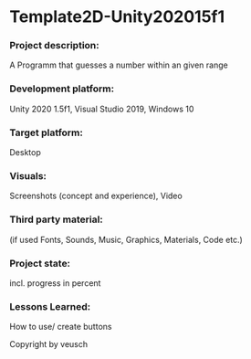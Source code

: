 # Template2D-Unity202015f1

### Project description: 
A Programm that guesses a number within an given range

### Development platform: 
 Unity 2020 1.5f1, Visual Studio 2019, Windows 10

### Target platform: 
Desktop

### Visuals: 
Screenshots (concept and experience), Video

### Third party material: 
(if used Fonts, Sounds, Music, Graphics, Materials, Code etc.)

### Project state: 
incl. progress in percent

### Lessons Learned: 
How to use/ create buttons 

Copyright by veusch
